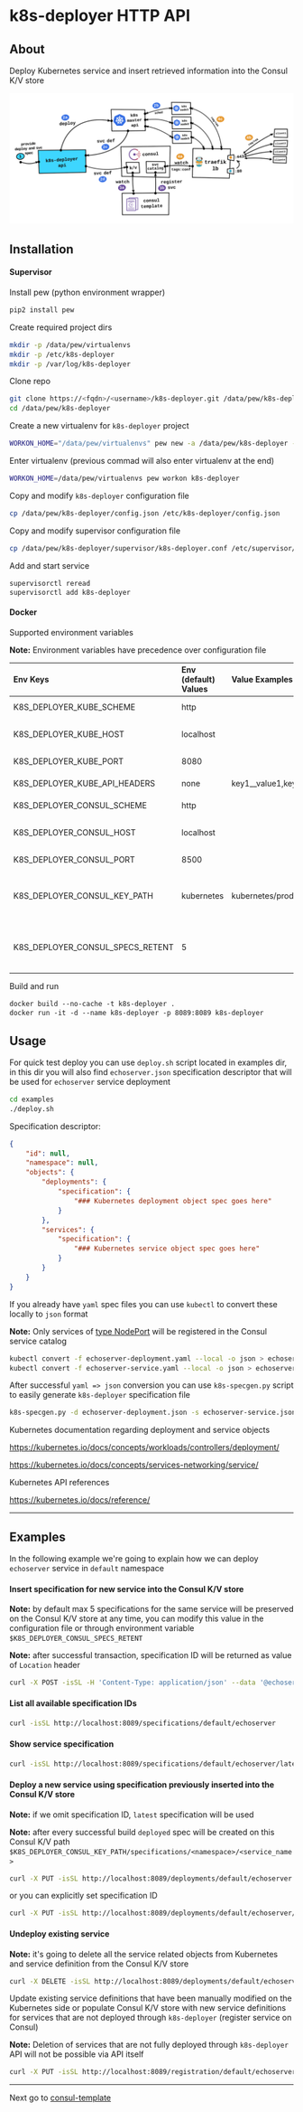 k8s-deployer HTTP API
===


About
---
Deploy Kubernetes service and insert retrieved information into the Consul K/V store

![kubernetes-external-load-balancing](./images/kubernetes-external-load-balancing.png)


Installation
---
#### Supervisor
Install pew (python environment wrapper)
```bash
pip2 install pew
```

Create required project dirs
```bash
mkdir -p /data/pew/virtualenvs
mkdir -p /etc/k8s-deployer
mkdir -p /var/log/k8s-deployer
```

Clone repo
```bash
git clone https://<fqdn>/<username>/k8s-deployer.git /data/pew/k8s-deployer
cd /data/pew/k8s-deployer
```

Create a new virtualenv for `k8s-deployer` project
```bash
WORKON_HOME="/data/pew/virtualenvs" pew new -a /data/pew/k8s-deployer -r requirements.txt k8s-deployer
```

Enter virtualenv (previous commad will also enter virtualenv at the end)
```bash
WORKON_HOME=/data/pew/virtualenvs pew workon k8s-deployer
```

Copy and modify `k8s-deployer` configuration file
```bash
cp /data/pew/k8s-deployer/config.json /etc/k8s-deployer/config.json
```

Copy and modify supervisor configuration file
```bash
cp /data/pew/k8s-deployer/supervisor/k8s-deployer.conf /etc/supervisor/conf.d/k8s-deployer.conf
```

Add and start service
```
supervisorctl reread
supervisorctl add k8s-deployer
```

#### Docker
Supported environment variables

**Note:** Environment variables have precedence over configuration file

| Env Keys                         | Env (default) Values | Value Examples                               | Description                                              |
|:---------------------------------|:---------------------|:---------------------------------------------|:---------------------------------------------------------|
| K8S_DEPLOYER_KUBE_SCHEME         | http                 |                                              | Scheme http or https                                     |
| K8S_DEPLOYER_KUBE_HOST           | localhost            |                                              | Kubernetes API hostname or IP address                    |
| K8S_DEPLOYER_KUBE_PORT           | 8080                 |                                              | Kubernetes API port                                      |
| K8S_DEPLOYER_KUBE_API_HEADERS    | none                 | key1\_\_value1,key2\_\_value2,keyN\_\_valueN | HTTP request headers                                     |
| K8S_DEPLOYER_CONSUL_SCHEME       | http                 |                                              | Scheme http or https                                     |
| K8S_DEPLOYER_CONSUL_HOST         | localhost            |                                              | Consul API hostname or IP address                        |
| K8S_DEPLOYER_CONSUL_PORT         | 8500                 |                                              | Consul API port                                          |
| K8S_DEPLOYER_CONSUL_KEY_PATH     | kubernetes           | kubernetes/prod                              | Consul K/V store path where all the data will be stored  |
| K8S_DEPLOYER_CONSUL_SPECS_RETENT | 5                    |                                              | How many specifications have to be preserved at any time |

Build and run
```
docker build --no-cache -t k8s-deployer .
docker run -it -d --name k8s-deployer -p 8089:8089 k8s-deployer
```


Usage
---
For quick test deploy you can use `deploy.sh` script located in examples dir, in this dir you will also find `echoserver.json` specification descriptor that will be used for `echoserver` service deployment

```bash
cd examples
./deploy.sh
```

Specification descriptor:
```json
{
    "id": null,
    "namespace": null,
    "objects": {
        "deployments": {
            "specification": {
                "### Kubernetes deployment object spec goes here"
            }
        },
        "services": {
            "specification": {
                "### Kubernetes service object spec goes here"
            }
        }
    }
}
```

If you already have `yaml` spec files you can use `kubectl` to convert these locally to `json` format

**Note:** Only services of [type NodePort](https://kubernetes.io/docs/concepts/services-networking/service/#type-nodeport) will be registered in the Consul service catalog
```bash
kubectl convert -f echoserver-deployment.yaml --local -o json > echoserver-deployment.json
kubectl convert -f echoserver-service.yaml --local -o json > echoserver-service.json
```

After successful `yaml => json` conversion you can use `k8s-specgen.py` script to easily generate `k8s-deployer` specification file
```bash
k8s-specgen.py -d echoserver-deployment.json -s echoserver-service.json -o echoserver.json
```

Kubernetes documentation regarding deployment and service objects

https://kubernetes.io/docs/concepts/workloads/controllers/deployment/

https://kubernetes.io/docs/concepts/services-networking/service/

Kubernetes API references

https://kubernetes.io/docs/reference/

---

Examples
---

In the following example we're going to explain how we can deploy `echoserver` service in `default` namespace

#### Insert specification for new service into the Consul K/V store

**Note:** by default max 5 specifications for the same service will be preserved on the Consul K/V store at any time, you can modify this value in the configuration file or through environment variable `$K8S_DEPLOYER_CONSUL_SPECS_RETENT`

**Note:** after successful transaction, specification ID will be returned as value of `Location` header
```bash
curl -X POST -isSL -H 'Content-Type: application/json' --data '@echoserver.json' http://localhost:8089/specifications/default/echoserver
```

#### List all available specification IDs
```bash
curl -isSL http://localhost:8089/specifications/default/echoserver
```

#### Show service specification
```bash
curl -isSL http://localhost:8089/specifications/default/echoserver/latest
```

#### Deploy a new service using specification previously inserted into the Consul K/V store

**Note:** if we omit specification ID, `latest` specification will be used

**Note:** after every successful build `deployed` spec will be created on this Consul K/V path `$K8S_DEPLOYER_CONSUL_KEY_PATH/specifications/<namespace>/<service_name>`
```bash
curl -X PUT -isSL http://localhost:8089/deployments/default/echoserver
```
or you can explicitly set specification ID
```bash 
curl -X PUT -isSL http://localhost:8089/deployments/default/echoserver/1490691025506482_1650b288-e79c-4247-9b3b-95f1051302c4
```

#### Undeploy existing service

**Note:** it's going to delete all the service related objects from Kubernetes and service definition from the Consul K/V store
```bash
curl -X DELETE -isSL http://localhost:8089/deployments/default/echoserver
```

Update existing service definitions that have been manually modified on the Kubernetes side or
populate Consul K/V store with new service definitions for services that are not deployed through `k8s-deployer` (register service on Consul)

**Note:** Deletion of services that are not fully deployed through `k8s-deployer` API will not be possible via API itself

```bash
curl -X PUT -isSL http://localhost:8089/registration/default/echoserver
```

---
Next go to [consul-template](./consul-template/README.md)
